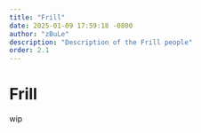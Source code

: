 ```yaml
---
title: "Frill"
date: 2025-01-09 17:59:18 -0800
author: "zBuLe"
description: "Description of the Frill people"
order: 2.1
---
```


# Frill

wip
